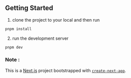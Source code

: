 

## Getting Started 

1. clone the project to your local and then run 

```bash
pnpm install

```

2. run the development server

```bash
pnpm dev

```



### Note :
This is a [Next.js](https://nextjs.org) project bootstrapped with [`create-next-app`](https://nextjs.org/docs/app/api-reference/cli/create-next-app).
